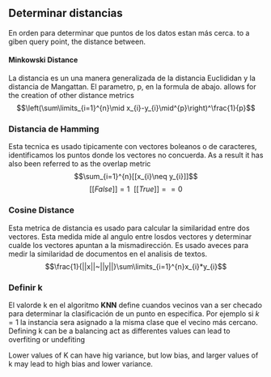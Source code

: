 ## Determinar distancias
En orden para determinar que puntos de los datos estan más cerca. to a giben query point, the distance between.

#### Minkowski Distance
La distancia es un una manera generalizada de la distancia Euclididan y la distancia de Mangattan. El parametro, p, en la formula de abajo. allows for the creation of other distance metrics
$$\left(\sum\limits_{i=1}^{n}\mid x_{i}-y_{i}\mid^{p}\right)^\frac{1}{p}$$
### Distancia de Hamming
Esta tecnica es usado tipicamente con vectores boleanos o de caracteres, identificamos los puntos donde los vectores no concuerda. As a result it has also been referred to as the overlap metric
$$\sum_{i=1}^{n}[[x_{i}\neq y_{i}]]$$
$$[[False]]=1~~[[True]]==0$$
### Cosine Distance
Esta metrica de distancia es usado para calcular la similaridad entre dos vectores. Esta medida mide al angulo entre losdos vectores y determinar cualde los vectores apuntan a la mismadirección. Es usado aveces para medir la similaridad de documentos en el analisis de textos.
$$\frac{1}{||x||~||y||}\sum\limits_{i=1}^{n}x_{i}*y_{i}$$

### Definir k 
El valorde k en el algoritmo **KNN** define cuandos vecinos van a ser checado para determinar la clasificación de un punto en especifica. Por ejemplo si $k=1$ la instancia sera asignado a la misma clase que el vecino más cercano. Defining k can be a balancing act as differentes values can lead to overfiting or undefiting

Lower values of K can have hig variance, but low bias, and larger values of k may lead to high bias and lower variance.

